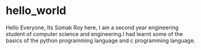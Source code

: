 # hello_world

Hello Everyone,
Its Somak Roy here, I am a second year engineering student of computer science and engineering.I had learnt some of the basics of the python programming language and c programming language.
